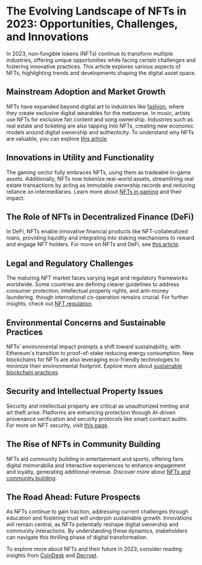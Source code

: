 # The Evolving Landscape of NFTs in 2023: Opportunities, Challenges, and Innovations

In 2023, non-fungible tokens (NFTs) continue to transform multiple industries, offering unique opportunities while facing certain challenges and fostering innovative practices. This article explores various aspects of NFTs, highlighting trends and developments shaping the digital asset space.

## Mainstream Adoption and Market Growth

NFTs have expanded beyond digital art to industries like [fashion](https://www.vogue.com/article/nfts-and-the-future-of-fashion), where they create exclusive digital wearables for the metaverse. In music, artists use NFTs for exclusive fan content and song ownership. Industries such as real estate and ticketing are also tapping into NFTs, creating new economic models around digital ownership and authenticity. To understand why NFTs are valuable, you can explore [this article](https://www.license-token.com/wiki/why-are-nf-ts-valuable).

## Innovations in Utility and Functionality

The gaming sector fully embraces NFTs, using them as tradeable in-game assets. Additionally, NFTs now tokenize real-world assets, streamlining real estate transactions by acting as immutable ownership records and reducing reliance on intermediaries. Learn more about [NFTs in gaming](https://www.license-token.com/wiki/nf-ts-in-gaming) and their impact.

## The Role of NFTs in Decentralized Finance (DeFi)

In DeFi, NFTs enable innovative financial products like NFT-collateralized loans, providing liquidity and integrating into staking mechanisms to reward and engage NFT holders. For more on NFTs and DeFi, see [this article](https://www.license-token.com/wiki/decentralized-finance-de-fi-and-nf-ts).

## Legal and Regulatory Challenges

The maturing NFT market faces varying legal and regulatory frameworks worldwide. Some countries are defining clearer guidelines to address consumer protection, intellectual property rights, and anti-money laundering, though international co-operation remains crucial. For further insights, check out [NFT regulation](https://www.license-token.com/wiki/nft-regulation).

## Environmental Concerns and Sustainable Practices

NFTs' environmental impact prompts a shift toward sustainability, with Ethereum's transition to proof-of-stake reducing energy consumption. New blockchains for NFTs are also leveraging eco-friendly technologies to minimize their environmental footprint. Explore more about [sustainable blockchain practices](https://www.license-token.com/wiki/sustainable-blockchain-practices).

## Security and Intellectual Property Issues

Security and intellectual property are critical as unauthorized minting and art theft arise. Platforms are enhancing protection through AI-driven provenance verification and security protocols like smart contract audits. For more on NFT security, visit [this page](https://www.license-token.com/wiki/nft-security).

## The Rise of NFTs in Community Building

NFTs aid community building in entertainment and sports, offering fans digital memorabilia and interactive experiences to enhance engagement and loyalty, generating additional revenue. Discover more about [NFTs and community building](https://www.license-token.com/wiki/nft-community-building).

## The Road Ahead: Future Prospects

As NFTs continue to gain traction, addressing current challenges through education and fostering trust will underpin sustainable growth. Innovations will remain central, as NFTs potentially reshape digital ownership and community interactions. By understanding these dynamics, stakeholders can navigate this thrilling phase of digital transformation.

To explore more about NFTs and their future in 2023, consider reading insights from [CoinDesk](https://www.coindesk.com/) and [Decrypt](https://decrypt.co/).
